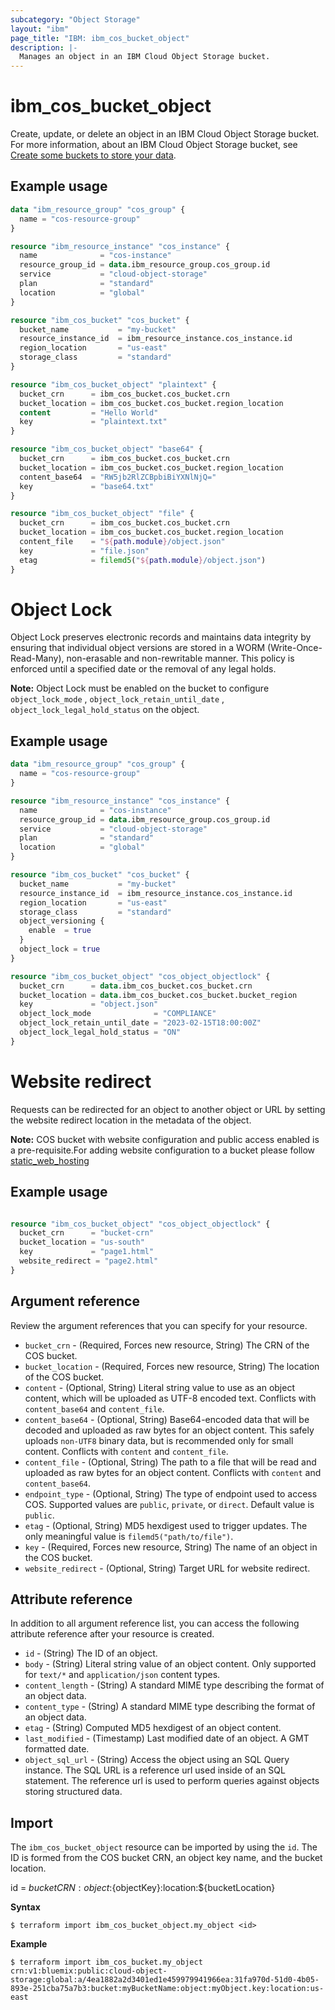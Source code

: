 ```yaml
---
subcategory: "Object Storage"
layout: "ibm"
page_title: "IBM: ibm_cos_bucket_object"
description: |-
  Manages an object in an IBM Cloud Object Storage bucket.
---
```


# ibm_cos_bucket_object

Create, update, or delete an object in an IBM Cloud Object Storage bucket. For more information, about an IBM Cloud Object Storage bucket, see [Create some buckets to store your data](https://cloud.ibm.com/docs/cloud-object-storage?topic=cloud-object-storage-getting-started-cloud-object-storage#gs-create-buckets). 

## Example usage

```terraform
data "ibm_resource_group" "cos_group" {
  name = "cos-resource-group"
}

resource "ibm_resource_instance" "cos_instance" {
  name              = "cos-instance"
  resource_group_id = data.ibm_resource_group.cos_group.id
  service           = "cloud-object-storage"
  plan              = "standard"
  location          = "global"
}

resource "ibm_cos_bucket" "cos_bucket" {
  bucket_name           = "my-bucket"
  resource_instance_id  = ibm_resource_instance.cos_instance.id
  region_location       = "us-east"
  storage_class         = "standard"
}

resource "ibm_cos_bucket_object" "plaintext" {
  bucket_crn      = ibm_cos_bucket.cos_bucket.crn
  bucket_location = ibm_cos_bucket.cos_bucket.region_location
  content         = "Hello World"
  key             = "plaintext.txt"
}

resource "ibm_cos_bucket_object" "base64" {
  bucket_crn      = ibm_cos_bucket.cos_bucket.crn
  bucket_location = ibm_cos_bucket.cos_bucket.region_location
  content_base64  = "RW5jb2RlZCBpbiBiYXNlNjQ="
  key             = "base64.txt"
}

resource "ibm_cos_bucket_object" "file" {
  bucket_crn      = ibm_cos_bucket.cos_bucket.crn
  bucket_location = ibm_cos_bucket.cos_bucket.region_location
  content_file    = "${path.module}/object.json"
  key             = "file.json"
  etag            = filemd5("${path.module}/object.json")
}
```
# Object Lock

Object Lock preserves electronic records and maintains data integrity by ensuring that individual object versions are stored in a WORM (Write-Once-Read-Many), non-erasable and non-rewritable manner. This policy is enforced until a specified date or the removal of any legal holds.

**Note:**
Object Lock must be enabled on the bucket to configure `object_lock_mode` , `object_lock_retain_until_date` , `object_lock_legal_hold_status` on the object.

## Example usage

```terraform
data "ibm_resource_group" "cos_group" {
  name = "cos-resource-group"
}

resource "ibm_resource_instance" "cos_instance" {
  name              = "cos-instance"
  resource_group_id = data.ibm_resource_group.cos_group.id
  service           = "cloud-object-storage"
  plan              = "standard"
  location          = "global"
}

resource "ibm_cos_bucket" "cos_bucket" {
  bucket_name           = "my-bucket"
  resource_instance_id  = ibm_resource_instance.cos_instance.id
  region_location       = "us-east"
  storage_class         = "standard"
  object_versioning {
    enable  = true
  }
  object_lock = true
}

resource "ibm_cos_bucket_object" "cos_object_objectlock" {
  bucket_crn      = data.ibm_cos_bucket.cos_bucket.crn
  bucket_location = data.ibm_cos_bucket.cos_bucket.bucket_region
  key             = "object.json"
  object_lock_mode              = "COMPLIANCE"
  object_lock_retain_until_date = "2023-02-15T18:00:00Z"
  object_lock_legal_hold_status = "ON"
}
```

# Website redirect 

Requests can be redirected for an object to another object or URL by setting the website redirect location in the metadata of the object.

**Note:**
COS bucket with website configuration and public access enabled is a pre-requisite.For adding website configuration to a bucket please follow [static_web_hosting]()

## Example usage

```terraform

resource "ibm_cos_bucket_object" "cos_object_objectlock" {
  bucket_crn      = "bucket-crn"
  bucket_location = "us-south"
  key             = "page1.html"
  website_redirect = "page2.html"
}
```


## Argument reference
Review the argument references that you can specify for your resource.

- `bucket_crn` - (Required, Forces new resource, String) The CRN of the COS bucket.
- `bucket_location` - (Required, Forces new resource, String) The location of the COS bucket.
- `content` - (Optional, String) Literal string value to use as an object content, which will be uploaded as UTF-8 encoded text. Conflicts with `content_base64` and `content_file`.
- `content_base64` - (Optional, String) Base64-encoded data that will be decoded and uploaded as raw bytes for an object content. This safely uploads `non-UTF8` binary data, but is recommended only for small content. Conflicts with `content` and `content_file`.
- `content_file` - (Optional, String) The path to a file that will be read and uploaded as raw bytes for an object content. Conflicts with `content` and `content_base64`.
- `endpoint_type` - (Optional, String) The type of endpoint used to access COS. Supported values are `public`, `private`, or `direct`. Default value is `public`.
- `etag` - (Optional, String) MD5 hexdigest used to trigger updates. The only meaningful value is `filemd5("path/to/file")`.
- `key` - (Required, Forces new resource, String) The name of an object in the COS bucket.
- `website_redirect` - (Optional, String) Target URL for website redirect.

## Attribute reference
In addition to all argument reference list, you can access the following attribute reference after your resource is created.

- `id` - (String) The ID of an object.
- `body` - (String) Literal string value of an object content. Only supported for `text/*` and `application/json` content types.
- `content_length` - (String) A standard MIME type describing the format of an object data.
- `content_type` - (String) A standard MIME type describing the format of an object data.
- `etag` - (String) Computed MD5 hexdigest of an object content.
- `last_modified` - (Timestamp) Last modified date of an object. A GMT formatted date.
- `object_sql_url` - (String) Access the object using an SQL Query instance. The SQL URL is a reference url used inside of an SQL statement. The reference url is used to perform queries against objects storing structured data.

## Import

The `ibm_cos_bucket_object` resource can be imported by using the `id`. The ID is formed from the COS bucket CRN, an object key name, and the bucket location.

id = ${bucketCRN}:object:${objectKey}:location:${bucketLocation}

**Syntax**

```
$ terraform import ibm_cos_bucket_object.my_object <id>
```

**Example**

```
$ terraform import ibm_cos_bucket.my_object crn:v1:bluemix:public:cloud-object-storage:global:a/4ea1882a2d3401ed1e459979941966ea:31fa970d-51d0-4b05-893e-251cba75a7b3:bucket:myBucketName:object:myObject.key:location:us-east
```
